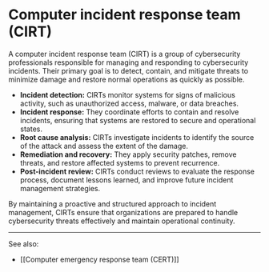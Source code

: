 
# Computer incident response team (CIRT)

A computer incident response team (CIRT) is a group of cybersecurity professionals responsible for managing and responding to cybersecurity incidents. Their primary goal is to detect, contain, and mitigate threats to minimize damage and restore normal operations as quickly as possible.

- **Incident detection:** CIRTs monitor systems for signs of malicious activity, such as unauthorized access, malware, or data breaches.
- **Incident response:** They coordinate efforts to contain and resolve incidents, ensuring that systems are restored to secure and operational states.
- **Root cause analysis:** CIRTs investigate incidents to identify the source of the attack and assess the extent of the damage.
- **Remediation and recovery:** They apply security patches, remove threats, and restore affected systems to prevent recurrence.
- **Post-incident review:** CIRTs conduct reviews to evaluate the response process, document lessons learned, and improve future incident management strategies.

By maintaining a proactive and structured approach to incident management, CIRTs ensure that organizations are prepared to handle cybersecurity threats effectively and maintain operational continuity.

---

See also:

- [[Computer emergency response team (CERT)]]